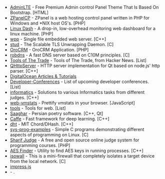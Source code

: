 
* [AdminLTE](https://github.com/almasaeed2010/AdminLTE) - Free Premium Admin control Panel Theme That Is Based On Bootstrap. [HTML]
* [ZPanelCP](https://github.com/zpanel/zpanelx) - ZPanel is a web hosting control panel written in PHP for Windows and *NIX host OS's. [PHP]
* [Linux Dash](https://github.com/afaqurk/linux-dash) - A drop-in, low-overhead monitoring web dashboard for a linux machine. [PHP]
* [wpp](https://github.com/konteck/wpp) - Single file embedded web server. [C++]
* [stud](https://github.com/bumptech/stud) - The Scalable TLS Unwrapping Daemon. [C]
* [OroCRM](https://github.com/orocrm/crm-application) - OroCRM Application. [PHP]
* [robdns](https://github.com/robertdavidgraham/robdns) - A fast DNS server based on C10M principles. [C]
* [Tools of The Trade](https://github.com/cjbarber/ToolsOfTheTrade) - Tools of The Trade, from Hacker News. [List]
* [QHttpServer](https://github.com/nikhilm/qhttpserver) - HTTP server implementation for Qt based on node.js' http parser. [C++]
* [DigitalOcean Articles & Tutorials](https://github.com/DigitalOcean-User-Projects/Articles-and-Tutorials)
* [Developer-Conferences](https://github.com/MurtzaM/Developer-Conferences) - List of upcoming developer conferences. [List]
* [informatics](https://github.com/Sirupsen/informatics) - Solutions to various Informatics tasks from different judges. [C++]
* [web-vmstats](https://github.com/joewalnes/web-vmstats) - Prettify vmstats in your browser. [JavaScript]
* [tools](https://github.com/lvwzhen/tools) - Tools for web. [List]
* [Saaghar](https://github.com/srazi/Saaghar) - Persian poetry software. [C++, Qt]
* [Caffe](https://github.com/BVLC/caffe) - Fast framework for deep learning. [C++]
* [dht](https://github.com/sit/dht) - MIT Chord/DHash. [C++]
* [sys-prog-examples](https://github.com/skuhl/sys-prog-examples) - Simple C programs demonstrating different aspects of programming on Linux. [C]
* [Sharif Judge](https://github.com/mjnaderi/Sharif-Judge) - A free and open source online judge system for programming courses. [PHP]
* [AES Finder](https://github.com/mmozeiko/aes-finder) - Utility to find AES keys in running processes. [C++]
* [isowall](https://github.com/robertdavidgraham/isowall) - This is a mini-firewall that completely isolates a target device from the local network. [C]
* [impress.js](https://github.com/bartaz/impress.js)
* []() - .
